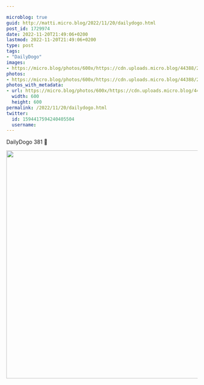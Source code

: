```yaml
---

microblog: true
guid: http://matti.micro.blog/2022/11/20/dailydogo.html
post_id: 1729974
date: 2022-11-20T21:49:06+0200
lastmod: 2022-11-20T21:49:06+0200
type: post
tags:
- "DailyDogo"
images:
- https://micro.blog/photos/600x/https://cdn.uploads.micro.blog/44388/2022/f15df4900a.jpg
photos:
- https://micro.blog/photos/600x/https://cdn.uploads.micro.blog/44388/2022/f15df4900a.jpg
photos_with_metadata:
- url: https://micro.blog/photos/600x/https://cdn.uploads.micro.blog/44388/2022/f15df4900a.jpg
  width: 600
  height: 600
permalink: /2022/11/20/dailydogo.html
twitter:
  id: 1594417594240405504
  username:
---
```

DailyDogo 381 🐶

<img src="/media/uploads/2022/f15df4900a.jpg" width="600" height="600" alt="" />
